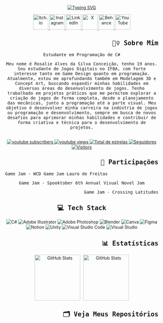 <p align="center"> <a href="https://git.io/typing-svg"><img src="https://readme-typing-svg.demolab.com?font=Fira+Code&duration=4000&pause=1000&color=7346C8&width=300&lines=Ol%C3%A1!+Eu+sou+Rosalie+Alves" alt="Typing SVG" /> </a>

<p align="center">
 <!-- itch.io -->
            <a href="https://rosalierar.itch.io">
        <img src="https://github.com/Rosalierar/ImageForPerfil/blob/main/linkedin-svgrepo-com.svg" width ="50" alt="Itch.io">
            </a>
 <!-- Instagram -->
      <a href="https://www.instagram.com/rosalierar">
        <img src="https://github.com/Rosalierar/ImageForPerfil/blob/main/linkedin-svgrepo-com.svg" width ="50" alt="Instagram"> </a>
   <!--linkedin -->
    <a href="https://www.linkedin.com/in/rosalierar/">
        <img src="https://github.com/Rosalierar/ImageForPerfil/blob/main/linkedin-svgrepo-com.svg" width ="50" alt="LinkedIn"> </a>
    </a>
                 <!-- x --> 
 <a href="https://x.com/rosalierarr">
        <img src="https://github.com/Rosalierar/ImageForPerfil/blob/main/linkedin-svgrepo-com.svg" width ="50" alt="X"> </a>
<!-- behance -->
        <a href="https://www.behance.net/rosalierar">
        <img src="https://github.com/Rosalierar/ImageForPerfil/blob/main/linkedin-svgrepo-com.svg" width ="50" alt="Behance"> </a>
            <!-- youtube -->
    <a href="https://www.youtube.com/channel/UChJJAzAIiXRoGriK6DCIUWA">
        <img src="https://github.com/Rosalierar/ImageForPerfil/blob/main/linkedin-svgrepo-com.svg" width ="50" alt="YouTube"> </a>
</p>
<!-- sobre mim -->

<h2 align="right"> <samp> 🙋‍♀️ Sobre Mim </samp> </h2>
 <p align="center">  
  <samp> Estudante em Programação de C# </samp> </p>
 <p align="center">   <samp> Meu nome é Rosalie Alves da Silva Conceição, tenho 19 anos. Sou estudante de Jogos Digitais no IFBA, com forte interesse tanto em Game Design quanto em programação. Atualmente, estou me aprofundando também em Modelagem 3D e Concept Art, buscando expandir minhas habilidades em diversas áreas do desenvolvimento de jogos. Tenho trabalhado em projetos práticos que me permitem explorar a criação de jogos de forma completa, desde o planejamento das mecânicas, junto a programação até a parte visual. Meu objetivo é desenvolver minha carreira na indústria de jogos ou programação e desenvolvimento, sempre em busca de novos desafios para aprimorar minhas habilidades e contribuir de forma criativa e técnica para o desenvolvimento de projetos. 
 </samp>
     <br> <br>
<p align="center">
   <a href="https://www.youtube.com/@rosalierar?sub_confirmation=1">
        <img 
            alt="youtube subscribers" 
            title="Inscreva-se no meu canal" 
            src="https://custom-icon-badges.demolab.com/youtube/channel/subscribers/UChJJAzAIiXRoGriK6DCIUWA?color=%23E05D44&label=Inscreva-se&logo=video&logoColor=white&style=for-the-badge&labelColor=CE4630"
        />
    </a>
    <a href="https://www.youtube.com/@rosalierar">
        <img 
            alt="youtube views" 
            title="Vizualizações no YouTube" 
            src="https://custom-icon-badges.demolab.com/youtube/channel/views/UChJJAzAIiXRoGriK6DCIUWA?color=%23E1AD0E&logo=eye&logoColor=white&style=for-the-badge&labelColor=C79600"
        />
    </a> 
    <a href="https://github.com/rosalierar?tab=repositories&sort=stargazers">
        <img 
            alt="Total de estrelas" 
            title="Total de estrelas GitHub" 
            src="https://custom-icon-badges.demolab.com/github/stars/rosalierar?color=55960c&style=for-the-badge&labelColor=488207&logo=star&label=estrelas"
        />
    </a>
   <a href="https://github.com/Rosalierar?tab=followers">
        <img 
            alt="Seguidores" 
            title="Me siga no GitHub" 
            src="https://custom-icon-badges.demolab.com/github/followers/rosalierar?color=236ad3&labelColor=1155ba&style=for-the-badge&logo=github&label=Seguidores&logoColor=white"
        />
    </a>
    <a href="https://github.com/Rosalierar">
        <img 
            alt="Visitors" 
            title="Visitors no GitHub" 
            src="https://komarev.com/ghpvc/?username=rosalierar&label=⚆_Visitors&color=666666&labelColor=00BFFF&style=for-the-badge&logo=github&logoColor=white" alt="Visualizações" alt="Visualizações"
        />
    </a>
</p>
</h1>

<h2 align="right"> <samp> 📝 Participações </samp> </h2>

<p align="Left">
  <samp> 
  Game Jam - WCD Game Jam Lauro de Freitas
<p align="center">
 <samp> 
  Game Jam - Spooktober 6th Annual Visual Novel Jam
<p align="right">
 <samp> 
  Game Jam - Crossing Latitudes
  </samp> </p>

<h2 align="center"> <samp> 💻 Tech Stack </samp> </h2>

<!-- Badges from https://github.com/Ileriayo/markdown-badges -->
<p align="center">
    <a>
        <img src="https://img.shields.io/badge/c%23-%23239120.svg?style=for-the-badge&logo=csharp&logoColor=white" alt="C#"> 
        <img src="https://img.shields.io/badge/adobe%20illustrator-%23FF9A00.svg?style=for-the-badge&logo=adobe%20illustrator&logoColor=white" alt="Adobe Illustrator">
        <img src="https://img.shields.io/badge/adobe%20photoshop-%2331A8FF.svg?style=for-the-badge&logo=adobe%20photoshop&logoColor=white" alt="Adobe Photoshop"> 
        <img src="https://img.shields.io/badge/blender-%23F5792A.svg?style=for-the-badge&logo=blender&logoColor=white" alt="Blender"> 
        <img src="https://img.shields.io/badge/Canva-%2300C4CC.svg?style=for-the-badge&logo=Canva&logoColor=white" alt="Canva"> 
        <img src="https://img.shields.io/badge/figma-%23F24E1E.svg?style=for-the-badge&logo=figma&logoColor=white" alt="Figma"> 
        <img src="https://img.shields.io/badge/Notion-%23000000.svg?style=for-the-badge&logo=notion&logoColor=white" alt="Notion"> 
        <img src="https://img.shields.io/badge/unity-%23000000.svg?style=for-the-badge&logo=unity&logoColor=white" alt="Unity"> 
        <img src="https://img.shields.io/badge/Visual%20Studio%20Code-0078d7.svg?style=for-the-badge&logo=visual-studio-code&logoColor=white" alt="Visual Studio Code"> 
        <img src="https://img.shields.io/badge/Visual%20Studio-5C2D91.svg?style=for-the-badge&logo=visual-studio&logoColor=white" alt="Visual Studio"> 
</p>

<h2 align="right"> <samp> 📊 Estatísticas </samp> </h2>

 <p align="center">
  <img 
    align="center" 
    alt="GitHub Stats" 
    height=150" 
    style="padding-right: 10px;" 
    src="https://github-readme-stats.vercel.app/api?username=rosalierar&show_icons=true&theme=tokyonight&include_all_commits=true&locale=pt-br" 
 
   <img 
      align="center" 
      alt="GitHub Stats" 
      height="150" 
      src="https://github-readme-stats.vercel.app/api/top-langs/?username=rosalierar&theme=tokyonight&layout=compact&custom_title=Tecnologias&langs_count=9" 
  />
</p>

<h2 align="right"> <samp> 🗂️ Veja Meus Repositórios </samp> </h2>
